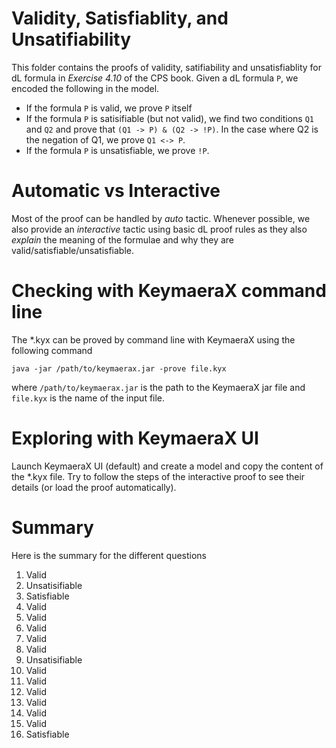 Validity, Satisfiablity, and Unsatifiability
=============================================
This folder contains the proofs of validity, satifiability and unsatisfiablity for dL formula in *Exercise 4.10* of the CPS book. Given a dL formula `P`, we encoded the following in the model.
- If the formula `P` is valid, we prove `P` itself
- If the formula `P` is satisifiable (but not valid), we find two conditions `Q1` and `Q2` and prove that `(Q1 -> P) & (Q2 -> !P)`. In the case where Q2 is the negation of Q1, we prove `Q1 <-> P`.
- If the formula `P` is unsatisfiable, we prove `!P`.

Automatic vs Interactive
========================
Most of the proof can be handled by *auto* tactic. Whenever possible, we also provide an *interactive* tactic using basic dL proof rules as they also *explain* the meaning of the formulae and why they are valid/satisfiable/unsatisfiable.

Checking with KeymaeraX command line
====================================
The *.kyx can be proved by command line with KeymaeraX using the following command
```
java -jar /path/to/keymaerax.jar -prove file.kyx
```
where `/path/to/keymaerax.jar` is the path to the KeymaeraX jar file and `file.kyx` is the name of the input file.

Exploring with KeymaeraX UI
===========================
Launch KeymaeraX UI (default) and create a model and copy the content
of the *.kyx file. Try to follow the steps of the interactive proof to
see their details (or load the proof automatically).

Summary
=======
Here is the summary for the different questions
 1. Valid
 2. Unsatisifiable
 3. Satisfiable
 4. Valid
 5. Valid
 6. Valid
 7. Valid
 8. Valid
 9. Unsatisifiable
10. Valid
11. Valid
12. Valid
13. Valid
14. Valid
15. Valid
16. Satisfiable
